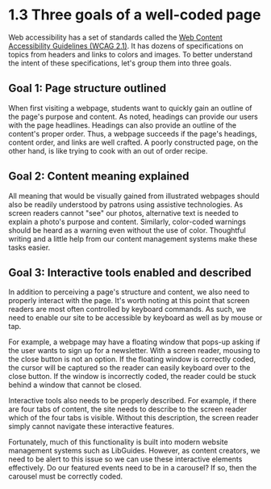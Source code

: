# 1.3 Three goals of a well-coded page

Web accessibility has a set of standards called the [Web Content Accessibility Guidelines \(WCAG 2.1\)](https://www.w3.org/TR/WCAG21/). It has dozens of specifications on topics from headers and links to colors and images. To better understand the intent of these specifications, let's group them into three goals.

## Goal 1: Page structure outlined

When first visiting a webpage, students want to quickly gain an outline of the page's purpose and content. As noted, headings can provide our users with the page headlines. Headings can also provide an outline of the content's proper order. Thus, a webpage succeeds if the page's headings, content order, and links are well crafted. A poorly constructed page, on the other hand, is like trying to cook with an out of order recipe.

## Goal 2: Content meaning explained

All meaning that would be visually gained from illustrated webpages should also be readily understood by patrons using assistive technologies. As screen readers cannot "see" our photos, alternative text is needed to explain a photo's purpose and content. Similarly, color-coded warnings should be heard as a warning even without the use of color. Thoughtful writing and a little help from our content management systems make these tasks easier.

## Goal 3: Interactive tools enabled and described

In addition to perceiving a page's structure and content, we also need to properly interact with the page. It's worth noting at this point that screen readers are most often controlled by keyboard commands. As such, we need to enable our site to be accessible by keyboard as well as by mouse or tap.

For example, a webpage may have a floating window that pops-up asking if the user wants to sign up for a newsletter. With a screen reader, mousing to the close button is not an option. If the floating window is correctly coded, the cursor will be captured so the reader can easily keyboard over to the close button. If the window is incorrectly coded, the reader could be stuck behind a window that cannot be closed.

Interactive tools also needs to be properly described. For example, if there are four tabs of content, the site needs to describe to the screen reader which of the four tabs is visible. Without this description, the screen reader simply cannot navigate these interactive features.

Fortunately, much of this functionality is built into modern website management systems such as LibGuides. However, as content creators, we need to be alert to this issue so we can use these interactive elements effectively. Do our featured events need to be in a carousel? If so, then the carousel must be correctly coded.

